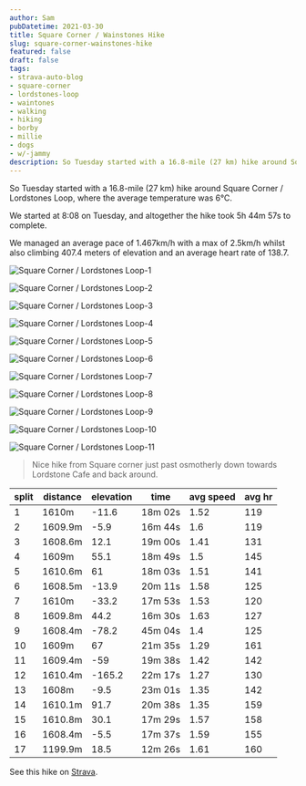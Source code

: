 ```yaml
---
author: Sam
pubDatetime: 2021-03-30
title: Square Corner / Wainstones Hike
slug: square-corner-wainstones-hike
featured: false
draft: false
tags:
- strava-auto-blog
- square-corner
- lordstones-loop
- waintones
- walking
- hiking
- borby
- millie
- dogs
- w/-jammy
description: So Tuesday started with a 16.8-mile (27 km) hike around Square Corner / Lordstones Loop, where the average temperature was 6℃.
---
```

So Tuesday started with a 16.8-mile (27 km) hike around Square Corner / Lordstones Loop, where the average temperature was 6℃.

We started at 8:08 on Tuesday, and altogether the hike took 5h 44m 57s to complete.

We managed an average pace of 1.467km/h with a max of 2.5km/h whilst also climbing 407.4 meters of elevation and an average heart rate of 138.7.

![Square Corner / Lordstones Loop-1](https://dgtzuqphqg23d.cloudfront.net/lXaBtS9HN4l1-z2DKLiUPXpaq4jf47XnkA2rTrBcr8U-1024x768.jpg)

![Square Corner / Lordstones Loop-2](https://dgtzuqphqg23d.cloudfront.net/ZzKRP8GAm4jxji-NnRE-_TT5EsND54pRNnGP4WT2_h8-1024x768.jpg)

![Square Corner / Lordstones Loop-3](https://dgtzuqphqg23d.cloudfront.net/4iwkAHyaXU8mtUqgQJbz9aGbJahu4iokQ3mR-6hnkko-1024x768.jpg)

![Square Corner / Lordstones Loop-4](https://dgtzuqphqg23d.cloudfront.net/cUj6CMUURGodFWHgy5l3d1YYaewju3XsYFswzo1SghA-1024x768.jpg)

![Square Corner / Lordstones Loop-5](https://dgtzuqphqg23d.cloudfront.net/1IV7I_DkmhSG9F2oXgwRDPmO7gyx4qY90H7l7qxDnVA-1024x768.jpg)

![Square Corner / Lordstones Loop-6](https://dgtzuqphqg23d.cloudfront.net/jWX4g6B5NgRcjfOdoKPW8FNIQ4SZT-gKbZ-cBq2HeYo-768x1024.jpg)

![Square Corner / Lordstones Loop-7](https://dgtzuqphqg23d.cloudfront.net/BjnhDhyGxUKjcHpIONkB9y_chCWs-PKvTw8Q1E9rms4-1024x768.jpg)

![Square Corner / Lordstones Loop-8](https://dgtzuqphqg23d.cloudfront.net/4jGAofi8JeRO5ox3T8ppCRX-CEf4KeNdwlONrOJbMzY-1024x768.jpg)

![Square Corner / Lordstones Loop-9](https://dgtzuqphqg23d.cloudfront.net/PJ5wj6jFjxKgniT7jLQJO6cgvrhwHviu3AtzPy0tDck-1024x768.jpg)

![Square Corner / Lordstones Loop-10](https://dgtzuqphqg23d.cloudfront.net/EpgekK4Sn0QKu_7Km94Qwcc288IJRGcZEpL22TpP44A-1024x768.jpg)

![Square Corner / Lordstones Loop-11](https://dgtzuqphqg23d.cloudfront.net/C8UmvE7-AYpCDl7jcVTYqKPhaHPAbdMQ6JsADn30Nx0-1024x768.jpg)

> Nice hike from Square corner just past osmotherly down towards Lordstone Cafe and back around.

| split | distance | elevation | time | avg speed | avg hr |
| --- | --- | --- | --- | --- | --- |
| 1 | 1610m | -11.6 | 18m 02s | 1.52 | 119 |
| 2 | 1609.9m | -5.9 | 16m 44s | 1.6 | 119 |
| 3 | 1608.6m | 12.1 | 19m 00s | 1.41 | 131 |
| 4 | 1609m | 55.1 | 18m 49s | 1.5 | 145 |
| 5 | 1610.6m | 61 | 18m 03s | 1.51 | 141 |
| 6 | 1608.5m | -13.9 | 20m 11s | 1.58 | 125 |
| 7 | 1610m | -33.2 | 17m 53s | 1.53 | 120 |
| 8 | 1609.8m | 44.2 | 16m 30s | 1.63 | 127 |
| 9 | 1608.4m | -78.2 | 45m 04s | 1.4 | 125 |
| 10 | 1609m | 67 | 21m 35s | 1.29 | 161 |
| 11 | 1609.4m | -59 | 19m 38s | 1.42 | 142 |
| 12 | 1610.4m | -165.2 | 22m 17s | 1.27 | 130 |
| 13 | 1608m | -9.5 | 23m 01s | 1.35 | 142 |
| 14 | 1610.1m | 91.7 | 20m 38s | 1.35 | 159 |
| 15 | 1610.8m | 30.1 | 17m 29s | 1.57 | 158 |
| 16 | 1608.4m | -5.5 | 17m 37s | 1.59 | 155 |
| 17 | 1199.9m | 18.5 | 12m 26s | 1.61 | 160 |

See this hike on [Strava](https://strava.com/activities/5036949443?ref=from_blog).
